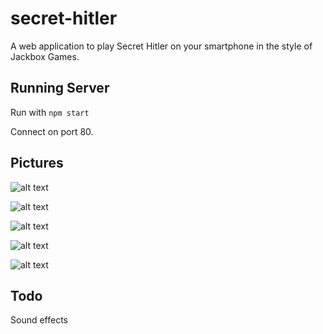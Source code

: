 # secret-hitler
A web application to play Secret Hitler on your smartphone in the style of Jackbox Games.

## Running Server
Run with `npm start`

Connect on port 80.

## Pictures
![alt text](https://puu.sh/vDC0d/2858d79f95.png)

![alt text](https://puu.sh/vDBOW/70b91329b0.png)

![alt text](https://puu.sh/vDBTs/8a645d3b8c.png)

![alt text](https://puu.sh/vDBT1/01fbd26206.png)

![alt text](https://puu.sh/vDBX8/3774b2e6c5.png)

## Todo
Sound effects
